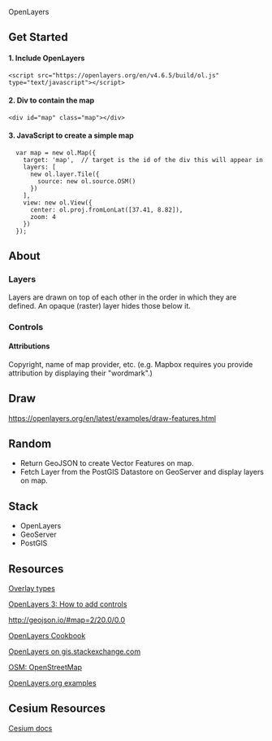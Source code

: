 OpenLayers

## Get Started

#### 1. Include OpenLayers
`<script src="https://openlayers.org/en/v4.6.5/build/ol.js" type="text/javascript"></script>`

#### 2. Div to contain the map
`<div id="map" class="map"></div>`

#### 3. JavaScript to create a simple map

```
  var map = new ol.Map({
    target: 'map',  // target is the id of the div this will appear in
    layers: [
      new ol.layer.Tile({
        source: new ol.source.OSM()
      })
    ],
    view: new ol.View({
      center: ol.proj.fromLonLat([37.41, 8.82]),
      zoom: 4
    })
  });
```
## About

### Layers
Layers are drawn on top of each other in the order in which they are defined. An opaque (raster) layer hides those below it.

### Controls

#### Attributions
Copyright, name of map provider, etc. (e.g. Mapbox requires you provide attribution by displaying their "wordmark".)

## Draw
https://openlayers.org/en/latest/examples/draw-features.html

## Random
* Return GeoJSON to create Vector Features on map.
* Fetch Layer from the PostGIS Datastore on GeoServer and display layers on map.

## Stack
* OpenLayers
* GeoServer
* PostGIS

## Resources

[Overlay types](https://www.nps.gov/maps/tools/npmap-builder/overlay-types/)

[OpenLayers 3: How to add controls](https://medium.com/gis-tips/openlayers-3-how-to-add-controls-36d10e05fa72)

http://geojson.io/#map=2/20.0/0.0

[OpenLayers Cookbook](http://www.acuriousanimal.com/Openlayers-Cookbook/)

[OpenLayers on gis.stackexchange.com](https://gis.stackexchange.com/questions/tagged/openlayers)

[OSM: OpenStreetMap](https://wiki.openstreetmap.org/wiki/Key:layer)

[OpenLayers.org examples](https://openlayers.org/en/latest/examples/)

## Cesium Resources

[Cesium docs](https://cesiumjs.org/Cesium/Build/Documentation/WebMapServiceImageryProvider.html)
